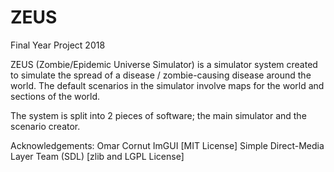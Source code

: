 # ZEUS
Final Year Project 2018

ZEUS (Zombie/Epidemic Universe Simulator) is a simulator system created to simulate the spread of a 
disease / zombie-causing disease around the world. The default scenarios in the simulator involve
maps for the world and sections of the world.

The system is split into 2 pieces of software; the main simulator and the scenario creator.

Acknowledgements:
Omar Cornut ImGUI [MIT License]
Simple Direct-Media Layer Team (SDL) [zlib and LGPL License]
